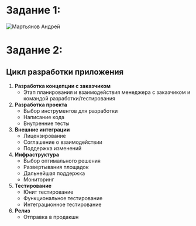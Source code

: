 # Задание 1:

![Мартьянов Андрей](https://downloader.disk.yandex.ru/preview/e3202b7b6a97224ec637134d36c05e20359ed490a66ed6ce66730ddfac1dc991/626aa159/24XLxIb8H0h22Xw9IrfdyBcQfKwo60LKERI2A90f6dxzy9fAoEX0fMWD-q-hCnELXZNex8wYXRYJT5gvX0wLgA%3D%3D?uid=0&filename=Martyanov%20Andrey%20Devops-19.png&disposition=inline&hash=&limit=0&content_type=image%2Fpng&owner_uid=0&tknv=v2&size=2880x1578)

# Задание 2:

## Цикл разработки приложения 
1. **Разработка концепции с заказчиком**
   - Этап планирования и взаимодействия менеджера с заказчиком и командой разработки/тестирования
2. **Разработка проекта**
   - Выбор инструментов для разработки
   - Написание кода
   - Внутренние тесты
3. **Внешние интеграции**
   - Лицензирование
   - Соглашение о взаимодействии
   - Поддержка изменений
4. **Инфраструктура**
   - Выбор оптимального решения
   - Развертывания площадок
   - Дальнейшая поддержка
   - Мониторинг
5. **Тестирование**
   - Юнит тестирование
   - Функциональное тестирование
   - Интеграционное тестирование
6. **Релиз**
   - Отправка в продакшн